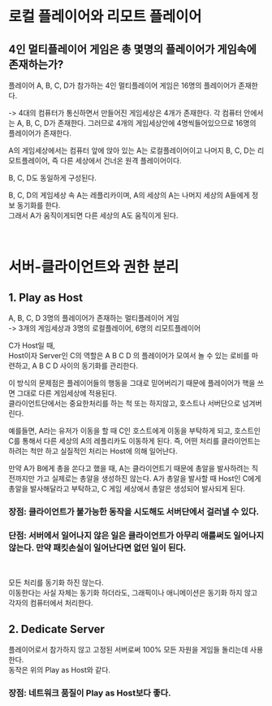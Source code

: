 # 로컬 플레이어와 리모트 플레이어

## 4인 멀티플레이어 게임은 총 몇명의 플레이어가 게임속에 존재하는가?

플레이어 A, B, C, D가 참가하는 4인 멀티플레이어 게임은 16명의 플레이어가 존재한다.

-> 4대의 컴퓨터가 통신하면서 만들어진 게임세상은 4개가 존재한다. 각 컴퓨터 안에서는 A, B, C, D가 존재한다.
그러므로 4개의 게임세상안에 4명씩들어있으므로 16명의 플레이어가 존재한다.

A의 게임세상에서는 컴퓨터 앞에 앉아 있는 A는 로컬플레이어이고 나머지 B, C, D는 리모트플레이어, 즉 다른 세상에서 건너온 원격 플레이어이다.

B, C, D도 동일하게 구성된다.

B, C, D의 게임세상 속 A는 레플리카이며, A의 세상의 A는 나머지 세상의 A들에게 정보 동기화를 한다.  
그래서 A가 움직이게되면 다른 세상의 A도 움직이게 된다.

<br>

# 서버-클라이언트와 권한 분리

## 1. Play as Host

A, B, C, D 3명의 플레이어가 존재하는 멀티플레이어 게임  
-> 3개의 게임세상과 3명의 로컬플레이어, 6명의 리모트플레이어

C가 Host일 때,  
Host이자 Server인 C의 역할은 A B C D 의 플레이어가 모여서 놀 수 있는 로비를 마련하고, A B C D 사이의 동기화를 관리한다.

이 방식의 문제점은 플레이어들의 행동을 그대로 믿어버리기 때문에 플레이어가 핵을 쓰면 그대로 다른 게임세상에 적용된다.  
클라이언트단에서는 중요한처리를 하는 척 또는 하지않고, 호스트나 서버단으로 넘겨버린다.

예를들면, A라는 유저가 이동을 할 때 C인 호스트에게 이동을 부탁하게 되고, 호스트인 C를 통해서 다른 세상의 A의 레플리카도 이동하게 된다. 즉, 어떤 처리를 클라이언트는 하려는 척만 하고 실질적인 처리는 Host에 의해 일어난다.

만약 A가 B에게 총을 쏜다고 했을 때, A는 클라이언트기 때문에 총알을 발사하려는 직전까지만 가고 실제로는 총알을 생성하진 않는다. A가 총알을 발사할 때 Host인 C에게 총알을 발사해달라고 부탁하고, C 게임 세상에서 총알은 생성되어 발사되게 된다.

### 장점: 클라이언트가 불가능한 동작을 시도해도 서버단에서 걸러낼 수 있다.

### 단점: 서버에서 일어나지 않은 일은 클라이언트가 아무리 애를써도 일어나지 않는다. 만약 패킷손실이 일어난다면 없던 일이 된다.

<br>

모든 처리를 동기화 하진 않는다.  
이동한다는 사실 자체는 동기화 하더라도, 그래픽이나 애니메이션은 동기화 하지 않고 각자의 컴퓨터에서 처리한다.

## 2. Dedicate Server

플레이어로서 참가하지 않고 고정된 서버로써 100% 모든 자원을 게임들 돌리는데 사용한다.  
동작은 위의 Play as Host와 같다.

### 장점: 네트워크 품질이 Play as Host보다 좋다.

